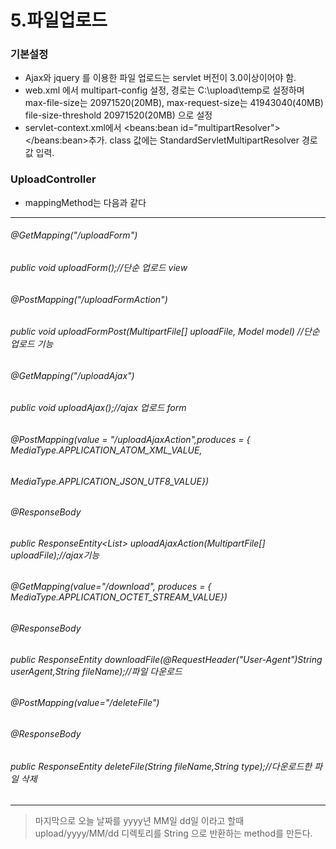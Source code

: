 # 5.파일업로드

### 기본설정

- Ajax와 jquery 를 이용한 파일 업로드는 servlet 버전이 3.0이상이어야 함.
- web.xml 에서 multipart-config 설정, 경로는 C:\\upload\\temp로 설정하며 max-file-size는 20971520(20MB), max-request-size는 41943040(40MB) file-size-threshold 20971520(20MB)
으로 설정
- servlet-context.xml에서 <beans:bean id="multipartResolver"></beans:bean>추가.
class 값에는 StandardServletMultipartResolver 경로값 입력.

### UploadController

- mappingMethod는 다음과 같다

********************************************
###### @GetMapping("/uploadForm")
######	public void uploadForm();//단순 업로드 view
###### @PostMapping("/uploadFormAction")
######	public void uploadFormPost(MultipartFile[] uploadFile, Model model) //단순 업로드 기능
######
###### @GetMapping("/uploadAjax")
######	public void uploadAjax();//ajax 업로드 form
###### @PostMapping(value = "/uploadAjaxAction",produces = { MediaType.APPLICATION_ATOM_XML_VALUE,
###### MediaType.APPLICATION_JSON_UTF8_VALUE})
######	@ResponseBody
######	public ResponseEntity<List<AttachFileDTO>> uploadAjaxAction(MultipartFile[] uploadFile);//ajax기능
######
######	@GetMapping(value="/download", produces = { MediaType.APPLICATION_OCTET_STREAM_VALUE})
######	@ResponseBody
######	public ResponseEntity<Resource> downloadFile(@RequestHeader("User-Agent")String userAgent,String fileName);//파일 다운로드
######
###### @PostMapping(value="/deleteFile")
######	@ResponseBody
######	public ResponseEntity<String> deleteFile(String fileName,String type);//다운로드한 파일 삭제
********************************************
> 마지막으로 오늘 날짜를 yyyy년 MM일 dd일 이라고 할때 upload/yyyy/MM/dd 디렉토리를 String 으로 반환하는 method를 만든다.

